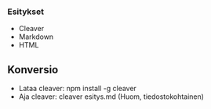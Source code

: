 ### Esitykset

* Cleaver
* Markdown
* HTML

## Konversio

* Lataa cleaver: npm install -g cleaver
* Aja cleaver: cleaver esitys.md (Huom, tiedostokohtainen)
